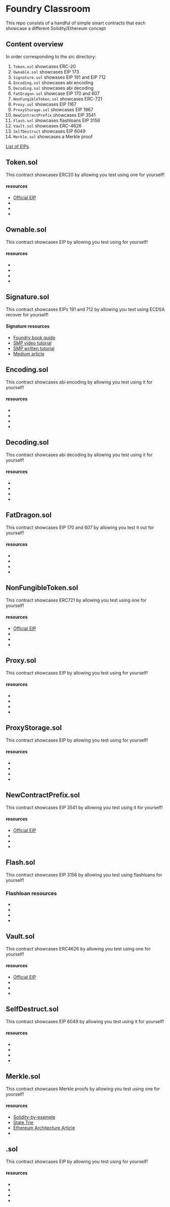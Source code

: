 # Foundry Classroom

This repo consists of a handful of simple smart contracts that each showcase a different Solidity/Ethereum concept

## Content overview

In order corresponding to the src directory:

1. `Token.sol` showcases ERC-20
1. `Ownable.sol` showcases EIP 173
1. `Signature.sol` showases EIP 191 and EIP 712
1. `Encoding.sol` showcases abi encoding
1. `Decoding.sol` showcases abi decoding
1. `FatDragon.sol` showcase EIP 170 and 607
1. `NonFungibleToken.sol` showcases ERC-721
1. `Proxy.sol` showcases EIP 1167
1. `ProxyStorage.sol` showcases EIP 1967
1. `NewContractPrefix` showcases EIP 3541
1. `Flash.sol` showcases flashloans EIP 3156
1. `Vault.sol` showcases ERC-4626
1. `SelfDestruct` showcases EIP 6049
1. `Merkle.sol` showcases a Merkle proof

[List of EIPs](https://eips.ethereum.org/all)

## Token.sol

This contract showcases ERC20 by allowing you test using one for yourself!

#### resources

- [Official EIP](https://eips.ethereum.org/EIPS/eip-20)
- []()
- []()
- []()

## Ownable.sol

This contract showcases EIP by allowing you test using for yourself!

#### resources

- []()
- []()
- []()
- []()

## Signature.sol

This contract showcases EIPs 191 and 712 by allowing you test using ECDSA recover for yourself!

#### Signature resources

- [Foundry book guide](https://book.getfoundry.sh/tutorials/testing-eip712?highlight=vm.addr#bundled-example)
- [SMP video tutorial](https://www.youtube.com/watch?v=cs5IeYqviSQ)
- [SMP written tutorial](https://solidity-by-example.org/signature/)
- [Medium article](https://medium.com/metamask/eip712-is-coming-what-to-expect-and-how-to-use-it-bb92fd1a7a26)

## Encoding.sol

This contract showcases abi encoding by allowing you test using it for yourself!

#### resources

- []()
- []()
- []()
- []()

## Decoding.sol

This contract showcases abi decoding by allowing you test using it for yourself!

#### resources

- []()
- []()
- []()
- []()

## FatDragon.sol

This contract showcases EIP 170 and 607 by allowing you test it out for yourself!

#### resources

- []()
- []()
- []()
- []()

## NonFungibleToken.sol

This contract showcases ERC721 by allowing you test using one for yourself!

#### resources

- [Official EIP](https://eips.ethereum.org/EIPS/eip-721)
- []()
- []()
- []()

## Proxy.sol

This contract showcases EIP by allowing you test using for yourself!

#### resources

- []()
- []()
- []()
- []()

## ProxyStorage.sol

This contract showcases EIP by allowing you test using for yourself!

#### resources

- []()
- []()
- []()
- []()

## NewContractPrefix.sol

This contract showcases EIP 3541 by allowing you test using it for yourself!

#### resources

- [Official EIP](https://eips.ethereum.org/EIPS/eip-3541)
- []()
- []()
- []()

## Flash.sol

This contract showcases EIP 3156 by allowing you test using flashloans for yourself!

### Flashloan resources

- []()
- []()
- []()
- []()

## Vault.sol

This contract showcases ERC4626 by allowing you test using one for yourself!

#### resources

- [Official EIP](https://eips.ethereum.org/EIPS/eip-4626)
- []()
- []()
- []()

## SelfDestruct.sol

This contract showcases EIP 6049 by allowing you test using it for yourself!

#### resources

- []()
- []()
- []()
- []()

## Merkle.sol

This contract showcases Merkle proofs by allowing you test using one for yourself!

#### resources

- [Solidity-by-example](https://solidity-by-example.org/app/merkle-tree/)
- [State Trie](https://www.youtube.com/watch?v=OxofT39TJgg)
- [Ethereum Architecture Article](https://medium.com/@eiki1212/ethereum-state-trie-architecture-explained-a30237009d4e#:~:text=Trie%2C%20it%20is%20also%20called,data%20structure%20of%20data%20storage.)
- []()

## .sol

This contract showcases EIP by allowing you test using for yourself!

#### resources

- []()
- []()
- []()
- []()
